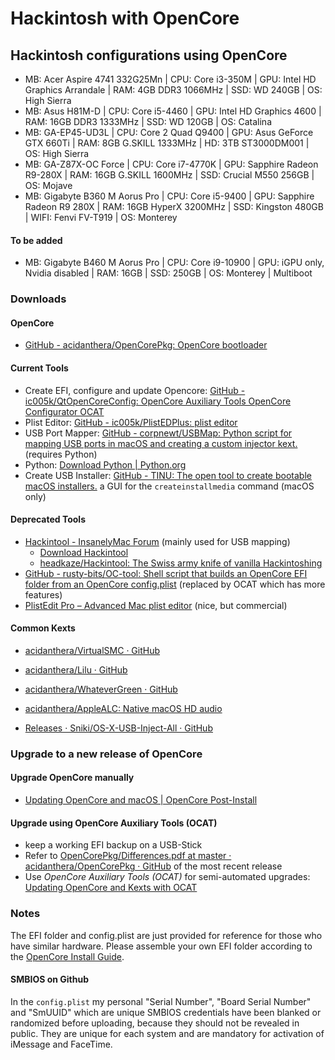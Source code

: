 # Hackintosh with OpenCore

## Hackintosh configurations using OpenCore

+ MB: Acer Aspire 4741 332G25Mn | CPU: Core i3-350M | GPU: Intel HD Graphics Arrandale | RAM: 4GB DDR3 1066MHz | SSD: WD 240GB | OS: High Sierra
+ MB: Asus H81M-D | CPU: Core i5-4460 | GPU:  Intel HD Graphics 4600 | RAM: 16GB  DDR3 1333MHz | SSD: WD 120GB | OS: Catalina
+ MB: GA-EP45-UD3L | CPU: Core 2 Quad Q9400 | GPU: Asus GeForce GTX 660Ti | RAM: 8GB G.SKILL 1333MHz | HD: 3TB ST3000DM001 | OS: High Sierra
+ MB: GA-Z87X-OC Force | CPU: Core i7-4770K | GPU: Sapphire Radeon R9-280X | RAM: 16GB G.SKILL 1600MHz | SSD: Crucial M550 256GB | OS: Mojave
+ MB: Gigabyte B360 M Aorus Pro | CPU: Core i5-9400 | GPU: Sapphire Radeon R9 280X | RAM: 16GB HyperX 3200MHz | SSD: Kingston 480GB | WIFI: Fenvi FV-T919 | OS: Monterey

#### To be added

- MB: Gigabyte B460 M Aorus Pro | CPU: Core i9-10900 | GPU: iGPU only, Nvidia disabled | RAM: 16GB | SSD: 250GB | OS: Monterey | Multiboot

### Downloads

#### OpenCore

* [GitHub - acidanthera/OpenCorePkg: OpenCore bootloader](https://github.com/acidanthera/OpenCorePkg)

#### Current Tools

- Create EFI, configure and update Opencore: [GitHub - ic005k/QtOpenCoreConfig: OpenCore Auxiliary Tools OpenCore Configurator OCAT](https://github.com/ic005k/QtOpenCoreConfig)
- Plist Editor: [GitHub - ic005k/PlistEDPlus: plist editor](https://github.com/ic005k/PlistEDPlus)
- USB Port Mapper: [GitHub - corpnewt/USBMap: Python script for mapping USB ports in macOS and creating a custom injector kext.](https://github.com/corpnewt/USBMap) (requires Python)
- Python: [Download Python | Python.org](https://www.python.org/downloads/)
- Create USB Installer: [GitHub - TINU: The open tool to create bootable macOS installers.](https://github.com/ITzTravelInTime/TINU) a GUI for the `createinstallmedia` command (macOS only)

#### Deprecated Tools

* [Hackintool - InsanelyMac Forum](https://www.insanelymac.com/forum/topic/335018-hackintool-v283/) (mainly used for USB mapping)
  * [Download Hackintool](http://headsoft.com.au/download/mac/Hackintool.zip)
  * [headkaze/Hackintool: The Swiss army knife of vanilla Hackintoshing](https://github.com/headkaze/Hackintool)
* [GitHub - rusty-bits/OC-tool: Shell script that builds an OpenCore EFI folder from an OpenCore config.plist](https://github.com/rusty-bits/OC-tool) (replaced by OCAT which has more features)
* [PlistEdit Pro – Advanced Mac plist editor](https://www.fatcatsoftware.com/plisteditpro/) (nice, but commercial)

#### Common Kexts

* [acidanthera/VirtualSMC · GitHub](https://github.com/acidanthera/VirtualSMC/releases)

* [acidanthera/Lilu · GitHub](https://github.com/acidanthera/Lilu/releases)

* [acidanthera/WhateverGreen · GitHub](https://github.com/acidanthera/WhateverGreen/releases)

* [acidanthera/AppleALC: Native macOS HD audio](https://github.com/acidanthera/AppleALC)

* [Releases · Sniki/OS-X-USB-Inject-All · GitHub](https://github.com/Sniki/OS-X-USB-Inject-All/releases)

### Upgrade to a new release of OpenCore

#### Upgrade OpenCore manually

* [Updating OpenCore and macOS | OpenCore Post-Install](https://dortania.github.io/OpenCore-Post-Install/universal/update.html#updating-opencore-and-macos)

#### Upgrade using OpenCore Auxiliary Tools (OCAT)

* keep a working EFI backup on a USB-Stick
* Refer to [OpenCorePkg/Differences.pdf at master · acidanthera/OpenCorePkg · GitHub](https://github.com/acidanthera/OpenCorePkg/blob/master/Docs/Differences/Differences.pdf) of the most recent release
* Use *OpenCore Auxiliary Tools (OCAT)* for semi-automated upgrades: [Updating OpenCore and Kexts with OCAT](https://github.com/5T33Z0/OC-Little-Translated/blob/main/D_Updating_OpenCore/README.md#updating-opencore-and-kexts-with-ocat)

### Notes

The EFI folder and config.plist are just provided for reference for those who have similar hardware. Please assemble your own EFI folder according to the [OpenCore Install Guide](https://dortania.github.io/OpenCore-Install-Guide/). 

#### SMBIOS on Github

In the `config.plist` my personal "Serial Number", "Board Serial Number" and "SmUUID" which are unique SMBIOS credentials have been blanked or randomized before uploading, because they should not be revealed in public. They are unique for each system and are mandatory for activation of iMessage and FaceTime.
